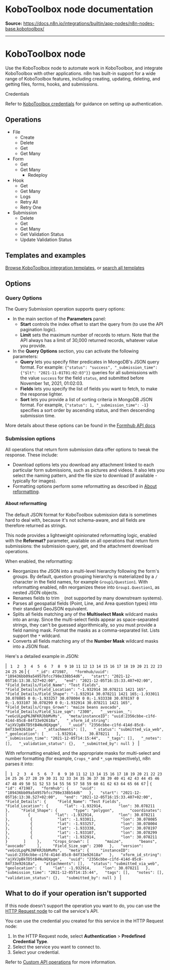 # KoboToolbox node documentation

**Source:** https://docs.n8n.io/integrations/builtin/app-nodes/n8n-nodes-base.kobotoolbox/

---

# KoboToolbox node

Use the KoboToolbox node to automate work in KoboToolbox, and integrate KoboToolbox with other applications. n8n has built-in support for a wide range of KoboToolbox features, including creating, updating, deleting, and getting files, forms, hooks, and submissions.

Credentials

Refer to [KoboToolbox credentials](../../credentials/kobotoolbox/) for guidance on setting up authentication.

## Operations

- File
  - Create
  - Delete
  - Get
  - Get Many
- Form
  - Get
  - Get Many
    - Redeploy
- Hook
  - Get
  - Get Many
  - Logs
  - Retry All
  - Retry One
- Submission
  - Delete
  - Get
  - Get Many
  - Get Validation Status
  - Update Validation Status

## Templates and examples

[Browse KoboToolbox integration templates](https://n8n.io/integrations/kobotoolbox/), or [search all templates](https://n8n.io/workflows/)

## Options

### Query Options

The Query Submission operation supports query options:

- In the main section of the **Parameters** panel:
  - **Start** controls the index offset to start the query from (to use the API pagination logic).
  - **Limit** sets the maximum number of records to return. Note that the API always has a limit of 30,000 returned records, whatever value you provide.
- In the **Query Options** section, you can activate the following parameters:
  - **Query** lets you specify filter predicates in MongoDB's JSON query format. For example: `{"status": "success", "_submission_time": {"$lt": "2021-11-01T01:02:03"}}` queries for all submissions with the value `success` for the field `status`, and submitted before November 1st, 2021, 01:02:03.
  - **Fields** lets you specify the list of fields you want to fetch, to make the response lighter.
  - **Sort** lets you provide a list of sorting criteria in MongoDB JSON format. For example, `{"status": 1, "_submission_time": -1}` specifies a sort order by ascending status, and then descending submission time.

More details about these options can be found in the [Formhub API docs](https://github.com/SEL-Columbia/formhub/wiki/Formhub-Access-Points-(API)#api-parameters)

### Submission options

All operations that return form submission data offer options to tweak the response. These include:

- Download options lets you download any attachment linked to each particular form submissions, such as pictures and videos. It also lets you select the naming pattern, and the file size to download (if available - typically for images).
- Formatting options perform some reformatting as described in [About reformatting](#about-reformatting).

#### About reformatting

The default JSON format for KoboToolbox submission data is sometimes hard to deal with, because it's not schema-aware, and all fields are therefore returned as strings.

This node provides a lightweight opinionated reformatting logic, enabled with the **Reformat?** parameter, available on all operations that return form submissions: the submission query, get, and the attachment download operations.

When enabled, the reformatting:

- Reorganizes the JSON into a multi-level hierarchy following the form's groups. By default, question grouping hierarchy is materialized by a `/` character in the field names, for example `Group1/Question1`. With reformatting enabled, n8n reorganizes these into `Group1.Question1`, as nested JSON objects.
- Renames fields to trim `_` (not supported by many downstream systems).
- Parses all geospatial fields (Point, Line, and Area question types) into their standard GeoJSON equivalent.
- Splits all fields matching any of the **Multiselect Mask** wildcard masks into an array. Since the multi-select fields appear as space-separated strings, they can't be guessed algorithmically, so you must provide a field naming mask. Format the masks as a comma-separated list. Lists support the `*` wildcard.
- Converts all fields matching any of the **Number Mask** wildcard masks into a JSON float.

Here's a detailed example in JSON:

| ```  1  2  3  4  5  6  7  8  9 10 11 12 13 14 15 16 17 18 19 20 21 22 23 24 25 26 ``` | ``` {   "_id": 471987,   "formhub/uuid": "189436bb09a54957bfcc798e338b54d6",   "start": "2021-12-05T16:13:38.527+02:00",   "end": "2021-12-05T16:15:33.407+02:00",   "Field_Details/Field_Name": "Test Fields",   "Field_Details/Field_Location": "-1.932914 30.078211 1421 165",   "Field_Details/Field_Shape": "-1.932914 30.078211 1421 165;-1.933011 30.078085 0 0;-1.933257 30.078004 0 0;-1.933338 30.078197 0 0;-1.933107 30.078299 0 0;-1.932914 30.078211 1421 165",   "Field_Details/Crops_Grown": "maize beans avocado",   "Field_Details/Field_Size_sqm": "2300",   "__version__": "veGcULpqP6JNFKRJbbMvMs",   "meta/instanceID": "uuid:2356cbbe-c1fd-414d-85c8-84f33e92618a",   "_xform_id_string": "ajXVJpBkTD5tB4Nu9QXpgm",   "_uuid": "2356cbbe-c1fd-414d-85c8-84f33e92618a",   "_attachments": [],   "_status": "submitted_via_web",   "_geolocation": [     -1.932914,     30.078211   ],   "_submission_time": "2021-12-05T14:15:44",   "_tags": [],   "_notes": [],   "_validation_status": {},   "_submitted_by": null }  ``` |

With reformatting enabled, and the appropriate masks for multi-select and number formatting (for example, `Crops_*` and `*_sqm` respectively), n8n parses it into:

| ```  1  2  3  4  5  6  7  8  9 10 11 12 13 14 15 16 17 18 19 20 21 22 23 24 25 26 27 28 29 30 31 32 33 34 35 36 37 38 39 40 41 42 43 44 45 46 47 48 49 50 51 52 53 54 55 56 57 58 59 60 61 62 63 64 65 66 67 ``` | ``` {   "id": 471987,   "formhub": {     "uuid": "189436bb09a54957bfcc798e338b54d6"   },   "start": "2021-12-05T16:13:38.527+02:00",   "end": "2021-12-05T16:15:33.407+02:00",   "Field_Details": {     "Field_Name": "Test Fields",     "Field_Location": {       "lat": -1.932914,       "lon": 30.078211     },     "Field_Shape": {       "type": "polygon",       "coordinates": [         {           "lat": -1.932914,           "lon": 30.078211         },         {           "lat": -1.933011,           "lon": 30.078085         },         {           "lat": -1.933257,           "lon": 30.078004         },         {           "lat": -1.933338,           "lon": 30.078197         },         {           "lat": -1.933107,           "lon": 30.078299         },         {           "lat": -1.932914,           "lon": 30.078211         }       ]     },     "Crops_Grown": [       "maize",       "beans",       "avocado"     ],     "Field_Size_sqm": 2300   },   "version": "veGcULpqP6JNFKRJbbMvMs",   "meta": {     "instanceID": "uuid:2356cbbe-c1fd-414d-85c8-84f33e92618a"   },   "xform_id_string": "ajXVJpBkTD5tB4Nu9QXpgm",   "uuid": "2356cbbe-c1fd-414d-85c8-84f33e92618a",   "attachments": [],   "status": "submitted_via_web",   "geolocation": {     "lat": -1.932914,     "lon": 30.078211   },   "submission_time": "2021-12-05T14:15:44",   "tags": [],   "notes": [],   "validation_status": {},   "submitted_by": null }  ``` |

## What to do if your operation isn't supported

If this node doesn't support the operation you want to do, you can use the [HTTP Request node](../../core-nodes/n8n-nodes-base.httprequest/) to call the service's API.

You can use the credential you created for this service in the HTTP Request node:

1. In the HTTP Request node, select **Authentication** > **Predefined Credential Type**.
2. Select the service you want to connect to.
3. Select your credential.

Refer to [Custom API operations](../../../custom-operations/) for more information.
